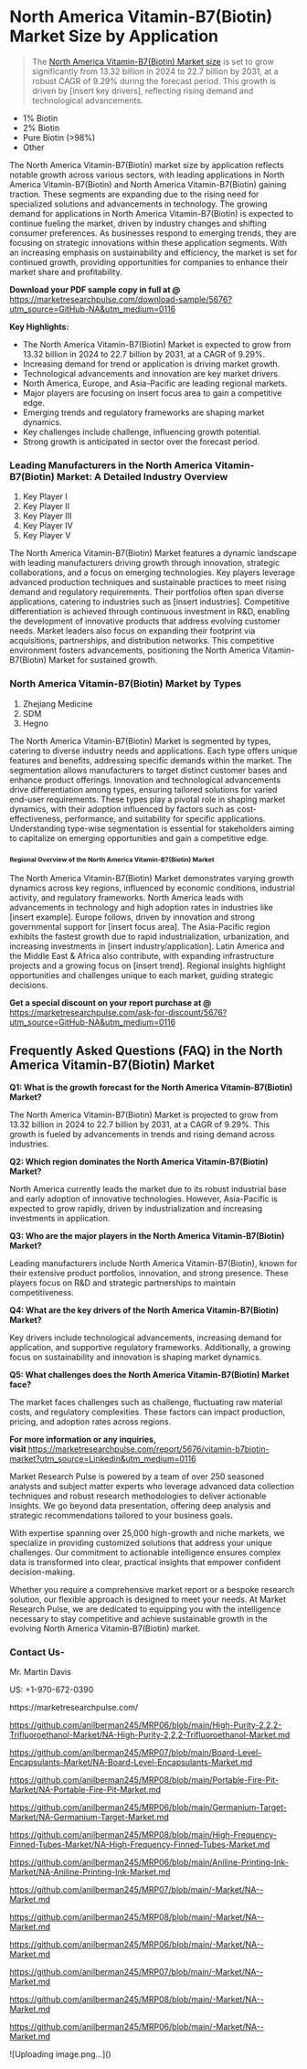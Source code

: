 <h1>North America Vitamin-B7(Biotin) Market&nbsp;Size by Application</h1><blockquote><p>The <a href="https://marketresearchpulse.com/download-sample/5676?utm_source=GitHub-NA&amp;utm_medium=0116">North America Vitamin-B7(Biotin) Market size</a> is set to grow significantly from 13.32 billion in 2024 to 22.7 billion by 2031, at a robust CAGR of 9.29% during the forecast period. This growth is driven by [insert key drivers], reflecting rising demand and technological advancements.</p></blockquote><ul><li>1% Biotin<li> 2% Biotin<li> Pure Biotin (>98%)<li> Other</li></ul><p>The North America Vitamin-B7(Biotin) market size by application reflects notable growth across various sectors, with leading applications in North America Vitamin-B7(Biotin) and North America Vitamin-B7(Biotin) gaining traction. These segments are expanding due to the rising need for specialized solutions and advancements in technology. The growing demand for applications in North America Vitamin-B7(Biotin) is expected to continue fueling the market, driven by industry changes and shifting consumer preferences. As businesses respond to emerging trends, they are focusing on strategic innovations within these application segments. With an increasing emphasis on sustainability and efficiency, the market is set for continued growth, providing opportunities for companies to enhance their market share and profitability.</p><p><strong>Download your PDF sample copy in full at @ </strong><a href="https://marketresearchpulse.com/download-sample/5676?utm_source=GitHub-NA&amp;utm_medium=0116">https://marketresearchpulse.com/download-sample/5676?utm_source=GitHub-NA&amp;utm_medium=0116</a></p><p><strong>Key Highlights: </strong></p><ul><li>The North America Vitamin-B7(Biotin) Market is expected to grow from 13.32 billion in 2024 to 22.7 billion by 2031, at a CAGR of 9.29%.</li><li>Increasing demand for trend or application is driving market growth.</li><li>Technological advancements and innovation are key market drivers.</li><li>North America, Europe, and Asia-Pacific are leading regional markets.</li><li>Major players are focusing on insert focus area to gain a competitive edge.</li><li>Emerging trends and regulatory frameworks are shaping market dynamics.</li><li>Key challenges include challenge, influencing growth potential.</li><li>Strong growth is anticipated in sector over the forecast period.</li></ul><h3>Leading Manufacturers in the North America Vitamin-B7(Biotin) Market: A Detailed Industry Overview</h3><ol><li>Key Player I</li><li>Key Player II</li><li>Key Player III</li><li>Key Player IV</li><li>Key Player V</li></ol><div class="flex max-w-full flex-col flex-grow"><div class="min-h-8 text-message flex w-full flex-col items-end gap-2 whitespace-normal break-words [.text-message+&amp;]:mt-5" dir="auto" data-message-author-role="assistant" data-message-id="fd8432e4-4910-450d-b182-61b7bfb0a01f" data-message-model-slug="gpt-4o"><div class="flex w-full flex-col gap-1 empty:hidden first:pt-[3px]"><div class="markdown prose w-full break-words dark:prose-invert light"><p>The North America Vitamin-B7(Biotin) Market features a dynamic landscape with leading manufacturers driving growth through innovation, strategic collaborations, and a focus on emerging technologies. Key players leverage advanced production techniques and sustainable practices to meet rising demand and regulatory requirements. Their portfolios often span diverse applications, catering to industries such as [insert industries]. Competitive differentiation is achieved through continuous investment in R&amp;D, enabling the development of innovative products that address evolving customer needs. Market leaders also focus on expanding their footprint via acquisitions, partnerships, and distribution networks. This competitive environment fosters advancements, positioning the North America Vitamin-B7(Biotin) Market for sustained growth.</p></div></div></div></div><h3>North America Vitamin-B7(Biotin) Market by Types</h3><ol><li>Zhejiang Medicine<li> SDM<li> Hegno</li></ol><div class="flex max-w-full flex-col flex-grow"><div class="min-h-8 text-message flex w-full flex-col items-end gap-2 whitespace-normal break-words [.text-message+&amp;]:mt-5" dir="auto" data-message-author-role="assistant" data-message-id="084470be-0bb7-4664-bddf-5156b4f41249" data-message-model-slug="gpt-4o-mini"><div class="flex w-full flex-col gap-1 empty:hidden first:pt-[3px]"><div class="markdown prose w-full break-words dark:prose-invert light"><p>The North America Vitamin-B7(Biotin) Market is segmented by types, catering to diverse industry needs and applications. Each type offers unique features and benefits, addressing specific demands within the market. The segmentation allows manufacturers to target distinct customer bases and enhance product offerings. Innovation and technological advancements drive differentiation among types, ensuring tailored solutions for varied end-user requirements. These types play a pivotal role in shaping market dynamics, with their adoption influenced by factors such as cost-effectiveness, performance, and suitability for specific applications. Understanding type-wise segmentation is essential for stakeholders aiming to capitalize on emerging opportunities and gain a competitive edge.</p></div></div></div></div><h3><span style="font-size: 11px;">Regional Overview of the North America Vitamin-B7(Biotin) Market</span></h3><div class="flex max-w-full flex-col flex-grow"><div class="min-h-8 text-message flex w-full flex-col items-end gap-2 whitespace-normal break-words [.text-message+&amp;]:mt-5" dir="auto" data-message-author-role="assistant" data-message-id="e9038762-ce64-4e30-91c9-9bd413514231" data-message-model-slug="gpt-4o-mini"><div class="flex w-full flex-col gap-1 empty:hidden first:pt-[3px]"><div class="markdown prose w-full break-words dark:prose-invert light"><p>The North America Vitamin-B7(Biotin) Market demonstrates varying growth dynamics across key regions, influenced by economic conditions, industrial activity, and regulatory frameworks. North America leads with advancements in technology and high adoption rates in industries like [insert example]. Europe follows, driven by innovation and strong governmental support for [insert focus area]. The Asia-Pacific region exhibits the fastest growth due to rapid industrialization, urbanization, and increasing investments in [insert industry/application]. Latin America and the Middle East &amp; Africa also contribute, with expanding infrastructure projects and a growing focus on [insert trend]. Regional insights highlight opportunities and challenges unique to each market, guiding strategic decisions.</p></div></div></div></div><p><strong>Get a special discount on your report purchase at @ </strong><a href="https://marketresearchpulse.com/ask-for-discount/5676?utm_source=GitHub-NA&amp;utm_medium=0116">https://marketresearchpulse.com/ask-for-discount/5676?utm_source=GitHub-NA&amp;utm_medium=0116</a></p><h2>Frequently Asked Questions (FAQ) in the North America Vitamin-B7(Biotin) Market</h2><p><strong>Q1: What is the growth forecast for the North America Vitamin-B7(Biotin) Market?</strong></p><p>The North America Vitamin-B7(Biotin) Market is projected to grow from 13.32 billion in 2024 to 22.7 billion by 2031, at a CAGR of 9.29%. This growth is fueled by advancements in trends and rising demand across industries.</p><p><strong>Q2: Which region dominates the North America Vitamin-B7(Biotin) Market?</strong></p><p>North America currently leads the market due to its robust industrial base and early adoption of innovative technologies. However, Asia-Pacific is expected to grow rapidly, driven by industrialization and increasing investments in application.</p><p><strong>Q3: Who are the major players in the North America Vitamin-B7(Biotin) Market?</strong></p><p>Leading manufacturers include North America Vitamin-B7(Biotin), known for their extensive product portfolios, innovation, and strong presence. These players focus on R&amp;D and strategic partnerships to maintain competitiveness.</p><p><strong>Q4: What are the key drivers of the North America Vitamin-B7(Biotin) Market?</strong></p><p>Key drivers include technological advancements, increasing demand for application, and supportive regulatory frameworks. Additionally, a growing focus on sustainability and innovation is shaping market dynamics.</p><p><strong>Q5: What challenges does the North America Vitamin-B7(Biotin) Market face?</strong></p><p>The market faces challenges such as challenge, fluctuating raw material costs, and regulatory complexities. These factors can impact production, pricing, and adoption rates across regions.</p><p><strong>For more information or any inquiries, visit&nbsp;</strong><a href="https://marketresearchpulse.com/report/5676/vitamin-b7biotin-market?utm_source=Linkedin&utm_medium=0116">https://marketresearchpulse.com/report/5676/vitamin-b7biotin-market?utm_source=Linkedin&utm_medium=0116</a></p><p>Market Research Pulse is powered by a team of over 250 seasoned analysts and subject matter experts who leverage advanced data collection techniques and robust research methodologies to deliver actionable insights. We go beyond data presentation, offering deep analysis and strategic recommendations tailored to your business goals.</p><p>With expertise spanning over 25,000 high-growth and niche markets, we specialize in providing customized solutions that address your unique challenges. Our commitment to actionable intelligence ensures complex data is transformed into clear, practical insights that empower confident decision-making.</p><p>Whether you require a comprehensive market report or a bespoke research solution, our flexible approach is designed to meet your needs. At Market Research Pulse, we are dedicated to equipping you with the intelligence necessary to stay competitive and achieve sustainable growth in the evolving North America Vitamin-B7(Biotin) market.</p><h3><strong>Contact Us-</strong></h3><p>Mr. Martin Davis</p><p>US: +1-970-672-0390</p><p>https://marketresearchpulse.com/</p><p><a href="https://github.com/anilberman245/MRP06/blob/main/High-Purity-2,2,2-Trifluoroethanol-Market/NA-High-Purity-2,2,2-Trifluoroethanol-Market.md">https://github.com/anilberman245/MRP06/blob/main/High-Purity-2,2,2-Trifluoroethanol-Market/NA-High-Purity-2,2,2-Trifluoroethanol-Market.md</a></p><p><a href="https://github.com/anilberman245/MRP07/blob/main/Board-Level-Encapsulants-Market/NA-Board-Level-Encapsulants-Market.md">https://github.com/anilberman245/MRP07/blob/main/Board-Level-Encapsulants-Market/NA-Board-Level-Encapsulants-Market.md</a></p><p><a href="https://github.com/anilberman245/MRP08/blob/main/Portable-Fire-Pit-Market/NA-Portable-Fire-Pit-Market.md">https://github.com/anilberman245/MRP08/blob/main/Portable-Fire-Pit-Market/NA-Portable-Fire-Pit-Market.md</a></p><p><a href="https://github.com/anilberman245/MRP06/blob/main/Germanium-Target-Market/NA-Germanium-Target-Market.md">https://github.com/anilberman245/MRP06/blob/main/Germanium-Target-Market/NA-Germanium-Target-Market.md</a></p><p><a href="https://github.com/anilberman245/MRP08/blob/main/High-Frequency-Finned-Tubes-Market/NA-High-Frequency-Finned-Tubes-Market.md">https://github.com/anilberman245/MRP08/blob/main/High-Frequency-Finned-Tubes-Market/NA-High-Frequency-Finned-Tubes-Market.md</a></p><p><a href="https://github.com/anilberman245/MRP06/blob/main/Aniline-Printing-Ink-Market/NA-Aniline-Printing-Ink-Market.md">https://github.com/anilberman245/MRP06/blob/main/Aniline-Printing-Ink-Market/NA-Aniline-Printing-Ink-Market.md</a></p><p><a href="https://github.com/anilberman245/MRP07/blob/main/-Market/NA--Market.md">https://github.com/anilberman245/MRP07/blob/main/-Market/NA--Market.md</a></p><p><a href="https://github.com/anilberman245/MRP08/blob/main/-Market/NA--Market.md">https://github.com/anilberman245/MRP08/blob/main/-Market/NA--Market.md</a></p><p><a href="https://github.com/anilberman245/MRP06/blob/main/-Market/NA--Market.md">https://github.com/anilberman245/MRP06/blob/main/-Market/NA--Market.md</a></p><p><a href="https://github.com/anilberman245/MRP07/blob/main/-Market/NA--Market.md">https://github.com/anilberman245/MRP07/blob/main/-Market/NA--Market.md</a></p><p><a href="https://github.com/anilberman245/MRP08/blob/main/-Market/NA--Market.md">https://github.com/anilberman245/MRP08/blob/main/-Market/NA--Market.md</a></p><p><a href="https://github.com/anilberman245/MRP06/blob/main/-Market/NA--Market.md">https://github.com/anilberman245/MRP06/blob/main/-Market/NA--Market.md</a></p>
![Uploading image.png…]()
